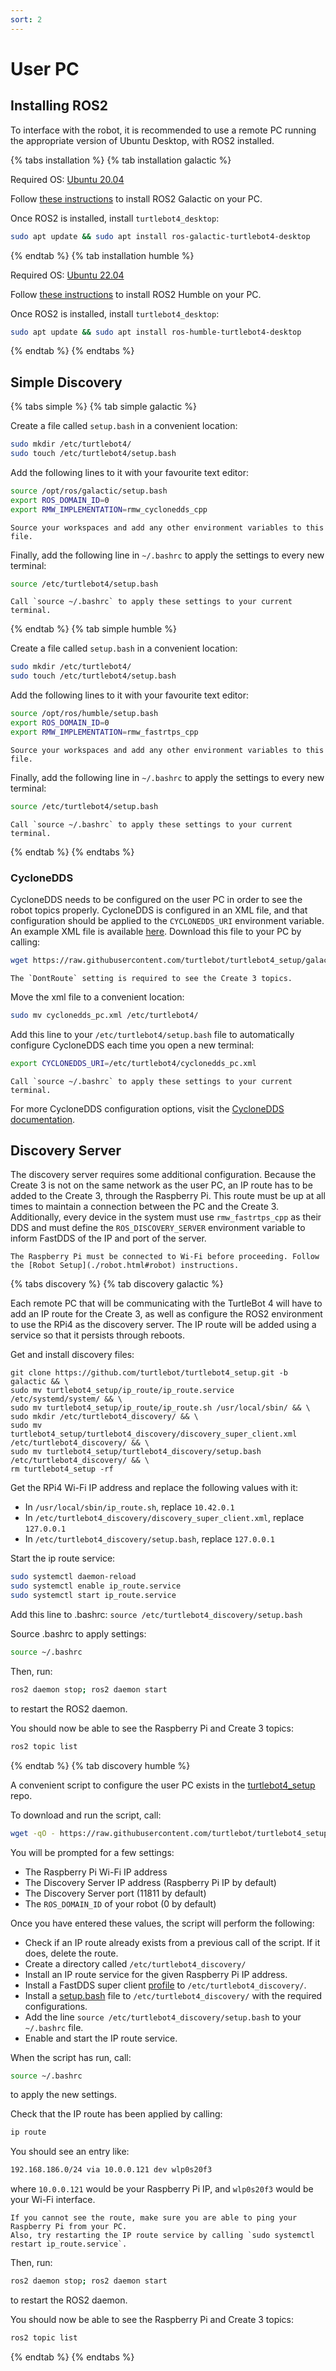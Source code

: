 ```yaml
---
sort: 2
---
```


# User PC

## Installing ROS2

To interface with the robot, it is recommended to use a remote PC running the appropriate version of Ubuntu Desktop, with ROS2 installed.

{% tabs installation %}
{% tab installation galactic %}

Required OS: [Ubuntu 20.04](https://releases.ubuntu.com/20.04/)

Follow [these instructions](https://docs.ros.org/en/galactic/Installation/Ubuntu-Install-Debians.html) to install ROS2 Galactic on your PC.

Once ROS2 is installed, install `turtlebot4_desktop`:

```bash
sudo apt update && sudo apt install ros-galactic-turtlebot4-desktop
```

{% endtab %}
{% tab installation humble %}

Required OS: [Ubuntu 22.04](https://releases.ubuntu.com/22.04/)

Follow [these instructions](https://docs.ros.org/en/humble/Installation/Ubuntu-Install-Debians.html) to install ROS2 Humble on your PC.

Once ROS2 is installed, install `turtlebot4_desktop`:

```bash
sudo apt update && sudo apt install ros-humble-turtlebot4-desktop
```

{% endtab %}
{% endtabs %}

## Simple Discovery

{% tabs simple %}
{% tab simple galactic %}

Create a file called `setup.bash` in a convenient location:

```bash
sudo mkdir /etc/turtlebot4/
sudo touch /etc/turtlebot4/setup.bash
```

Add the following lines to it with your favourite text editor:

```bash
source /opt/ros/galactic/setup.bash
export ROS_DOMAIN_ID=0
export RMW_IMPLEMENTATION=rmw_cyclonedds_cpp
```

```tip
Source your workspaces and add any other environment variables to this file.
```

Finally, add the following line in `~/.bashrc` to apply the settings to every new terminal:

```bash
source /etc/turtlebot4/setup.bash
```

```note
Call `source ~/.bashrc` to apply these settings to your current terminal.
```

{% endtab %}
{% tab simple humble %}

Create a file called `setup.bash` in a convenient location:

```bash
sudo mkdir /etc/turtlebot4/
sudo touch /etc/turtlebot4/setup.bash
```

Add the following lines to it with your favourite text editor:

```bash
source /opt/ros/humble/setup.bash
export ROS_DOMAIN_ID=0
export RMW_IMPLEMENTATION=rmw_fastrtps_cpp
```

```tip
Source your workspaces and add any other environment variables to this file.
```

Finally, add the following line in `~/.bashrc` to apply the settings to every new terminal:

```bash
source /etc/turtlebot4/setup.bash
```

```note
Call `source ~/.bashrc` to apply these settings to your current terminal.
```

{% endtab %}
{% endtabs %}

### CycloneDDS

CycloneDDS needs to be configured on the user PC in order to see the robot topics properly. CycloneDDS is configured in an XML file, and that configuration should be applied to the `CYCLONEDDS_URI` environment variable. An example XML file is available [here](https://github.com/turtlebot/turtlebot4_setup/blob/galactic/conf/cyclonedds_pc.xml). Download this file to your PC by calling:

```bash
wget https://raw.githubusercontent.com/turtlebot/turtlebot4_setup/galactic/conf/cyclonedds_pc.xml
```

```note
The `DontRoute` setting is required to see the Create 3 topics. 
```

Move the xml file to a convenient location:

```bash
sudo mv cyclonedds_pc.xml /etc/turtlebot4/
```

Add this line to your `/etc/turtlebot4/setup.bash` file to automatically configure CycloneDDS each time you open a new terminal:

```bash
export CYCLONEDDS_URI=/etc/turtlebot4/cyclonedds_pc.xml
```

```note
Call `source ~/.bashrc` to apply these settings to your current terminal.
```

For more CycloneDDS configuration options, visit the [CycloneDDS documentation](https://github.com/eclipse-cyclonedds/cyclonedds#run-time-configuration).


## Discovery Server

The discovery server requires some additional configuration. Because the Create 3 is not on the same network as the user PC, an IP route has to be added to the Create 3, through the Raspberry Pi. This route must be up at all times to maintain a connection between the PC and the Create 3. Additionally, every device in the system must use `rmw_fastrtps_cpp` as their DDS and must define the `ROS_DISCOVERY_SERVER` environment variable to inform FastDDS of the IP and port of the server.

```note
The Raspberry Pi must be connected to Wi-Fi before proceeding. Follow the [Robot Setup](./robot.html#robot) instructions.
```

{% tabs discovery %}
{% tab discovery galactic %}

Each remote PC that will be communicating with the TurtleBot 4 will have to add an IP route for the Create 3, as well as configure the ROS2 environment to use the RPi4 as the discovery server. The IP route will be added using a service so that it persists through reboots.

Get and install discovery files:
```
git clone https://github.com/turtlebot/turtlebot4_setup.git -b galactic && \
sudo mv turtlebot4_setup/ip_route/ip_route.service /etc/systemd/system/ && \
sudo mv turtlebot4_setup/ip_route/ip_route.sh /usr/local/sbin/ && \
sudo mkdir /etc/turtlebot4_discovery/ && \
sudo mv turtlebot4_setup/turtlebot4_discovery/discovery_super_client.xml /etc/turtlebot4_discovery/ && \
sudo mv turtlebot4_setup/turtlebot4_discovery/setup.bash /etc/turtlebot4_discovery/ && \
rm turtlebot4_setup -rf
```
Get the RPi4 Wi-Fi IP address and replace the following values with it:
- In `/usr/local/sbin/ip_route.sh`, replace `10.42.0.1`
- In `/etc/turtlebot4_discovery/discovery_super_client.xml`, replace `127.0.0.1`
- In `/etc/turtlebot4_discovery/setup.bash`, replace `127.0.0.1`

Start the ip route service:
```bash
sudo systemctl daemon-reload
sudo systemctl enable ip_route.service
sudo systemctl start ip_route.service
```

Add this line to .bashrc: `source /etc/turtlebot4_discovery/setup.bash`

Source .bashrc to apply settings:
```bash
source ~/.bashrc
```

Then, run:

```bash
ros2 daemon stop; ros2 daemon start
```

to restart the ROS2 daemon.

You should now be able to see the Raspberry Pi and Create 3 topics:

```bash
ros2 topic list
```

{% endtab %}
{% tab discovery humble %}

A convenient script to configure the user PC exists in the [turtlebot4_setup](https://github.com/turtlebot/turtlebot4_setup/blob/humble/turtlebot4_discovery/configure_discovery.sh) repo.

To download and run the script, call:

```bash
wget -qO - https://raw.githubusercontent.com/turtlebot/turtlebot4_setup/humble/turtlebot4_discovery/configure_discovery.sh | bash <(cat) </dev/tty
```

You will be prompted for a few settings:

- The Raspberry Pi Wi-Fi IP address
- The Discovery Server IP address (Raspberry Pi IP by default)
- The Discovery Server port (11811 by default)
- The `ROS_DOMAIN_ID` of your robot (0 by default)

Once you have entered these values, the script will perform the following:

- Check if an IP route already exists from a previous call of the script. If it does, delete the route.
- Create a directory called `/etc/turtlebot4_discovery/`
- Install an IP route service for the given Raspberry Pi IP address.
- Install a FastDDS super client [profile](https://github.com/turtlebot/turtlebot4_setup/blob/humble/turtlebot4_discovery/fastdds_discovery_super_client.xml) to `/etc/turtlebot4_discovery/`.
- Install a [setup.bash](https://github.com/turtlebot/turtlebot4_setup/blob/humble/turtlebot4_discovery/setup.bash) file to `/etc/turtlebot4_discovery/` with the required configurations.
- Add the line `source /etc/turtlebot4_discovery/setup.bash` to your `~/.bashrc` file.
- Enable and start the IP route service.

When the script has run, call:
```bash
source ~/.bashrc
```
to apply the new settings.

Check that the IP route has been applied by calling:

```bash
ip route
```

You should see an entry like:

```bash
192.168.186.0/24 via 10.0.0.121 dev wlp0s20f3
```

where `10.0.0.121` would be your Raspberry Pi IP, and `wlp0s20f3` would be your Wi-Fi interface.

```note
If you cannot see the route, make sure you are able to ping your Raspberry Pi from your PC. 
Also, try restarting the IP route service by calling `sudo systemctl restart ip_route.service`.
```

Then, run:

```bash
ros2 daemon stop; ros2 daemon start
```

to restart the ROS2 daemon.

You should now be able to see the Raspberry Pi and Create 3 topics:

```bash
ros2 topic list
```

{% endtab %}
{% endtabs %}